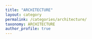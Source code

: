 ```yaml
---
title: "ARCHITECTURE"
layout: category
permalink: /categories/architecture/
taxonomy: ARCHITECTURE
author_profile: true
---
```


